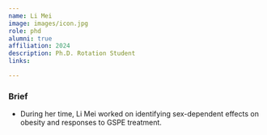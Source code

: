```yaml
---
name: Li Mei
image: images/icon.jpg
role: phd
alumni: true
affiliation: 2024
description: Ph.D. Rotation Student
links:

---
```

### Brief
- During her time, Li Mei worked on identifying sex-dependent effects on obesity and responses to GSPE treatment.